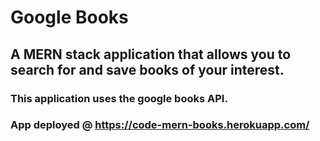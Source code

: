 # Google Books

## A MERN stack application that allows you to search for and save books of your interest.

### This application uses the google books API.

### App deployed @ https://code-mern-books.herokuapp.com/ 

